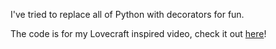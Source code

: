 I've tried to replace all of Python with decorators for fun.

The code is for my Lovecraft inspired video, check it out [here](https://youtu.be/1rHno-bUUx0)!
